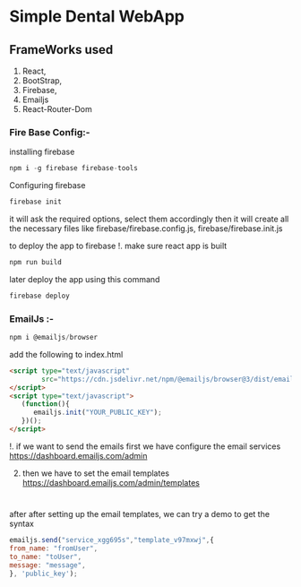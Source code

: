 # Simple Dental WebApp
## FrameWorks used

1. React,
2. BootStrap,
3. Firebase,
4. Emailjs
5. React-Router-Dom

### Fire Base Config:-
installing firebase
```javaScript
npm i -g firebase firebase-tools
```
Configuring firebase
```javaScript
firebase init
```
it will ask the required options, select them accordingly
then it will create all the necessary files like firebase/firebase.config.js, firebase/firebase.init.js



to deploy the app to firebase
!. make sure react app is built
```javascript
npm run build
```
later deploy the app using this command

```javascript
firebase deploy
```

### EmailJs :-
```javascript
npm i @emailjs/browser
```
add the following to index.html
```html
<script type="text/javascript"
        src="https://cdn.jsdelivr.net/npm/@emailjs/browser@3/dist/email.min.js">
</script>
<script type="text/javascript">
   (function(){
      emailjs.init("YOUR_PUBLIC_KEY");
   })();
</script>
```
!. if we want to send the emails first we have configure the email services
https://dashboard.emailjs.com/admin
<br />

2. then we have to set the email templates
https://dashboard.emailjs.com/admin/templates
#
after after setting up the email templates, we can try a demo to get the syntax
```javascript
emailjs.send("service_xgg695s","template_v97mxwj",{
from_name: "fromUser",
to_name: "toUser",
message: "message",
}, 'public_key');
```

